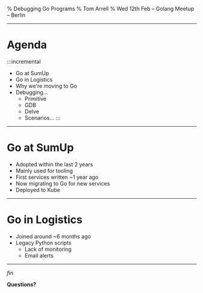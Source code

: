 % Debugging Go Programs
% Tom Arrell
% Wed 12th Feb – Golang Meetup – Berlin

---

# Agenda

:::incremental
- Go at SumUp
- Go in Logistics
- Why we're moving to Go
- Debugging...
  - Primitive
  - GDB
  - Delve
  - Scenarios...
:::

---

# Go at SumUp

- Adopted within the last 2 years
- Mainly used for tooling
- First services written ~1 year ago
- Now migrating to Go for new services
- Deployed to Kube

---

# Go in Logistics

- Joined around ~6 months ago
- Legacy Python scripts
  - Lack of monitoring
  - Email alerts


---

*fin*

**Questions?**
